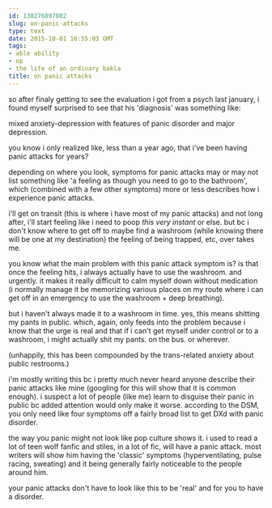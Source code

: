 ```yaml
---
id: 130276897002
slug: on-panic-attacks
type: text
date: 2015-10-01 16:55:03 GMT
tags:
- able ability
- op
- the life of an ordinary bakla
title: on panic attacks
---
```

so after finaly getting to see the evaluation i got from a psych last january, i found myself surprised to see that his 'diagnosis' was something like:

mixed anxiety-depression with features of panic disorder and major depression.

you know i only realized like, less than a year ago, that i've been having panic attacks for years?

depending on where you look, symptoms for panic attacks may or may not list something like 'a feeling as though you need to go to the bathroom', which (combined with a few other symptoms) more or less describes how i experience panic attacks.

i'll get on transit (this is where i have most of my panic attacks) and not long after, i'll start feeling like i need to poop _this very instant_ or else. but bc i don't know where to get off to maybe find a washroom (while knowing there will be one at my destination) the feeling of being trapped, etc, over takes me.

you know what the main problem with this panic attack symptom is? is that once the feeling hits, i always actually have to use the washroom. and urgently. it makes it really difficult to calm myself down without medication (i normally manage it be memorizing various places on my route where i can get off in an emergency to use the washroom + deep breathing).

but i haven't always made it to a washroom in time. yes, this means shitting my pants in public. which, again, only feeds into the problem because i know that the urge is real and that if i can't get myself under control or to a washroom, i might actually shit my pants. on the bus. or wherever.

(unhappily, this has been compounded by the trans-related anxiety about public restrooms.)

i'm mostly writing this bc i pretty much never heard anyone describe their panic attacks like mine (googling for this will show that it is common enough). i suspect a lot of people (like me) learn to disguise their panic in public bc added attention would only make it worse. according to the DSM, you only need like four symptoms off a fairly broad list to get DXd with panic disorder.

the way you panic might not look like pop culture shows it. i used to read a lot of teen wolf fanfic and stiles, in a lot of fic, will have a panic attack. most writers will show him having the 'classic' symptoms (hyperventilating, pulse racing, sweating) and it being generally fairly noticeable to the people around him.

your panic attacks don't have to look like this to be 'real' and for you to have a disorder.